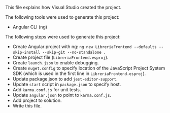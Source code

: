 This file explains how Visual Studio created the project.

The following tools were used to generate this project:
- Angular CLI (ng)

The following steps were used to generate this project:
- Create Angular project with ng: `ng new LibreriaFrontend --defaults --skip-install --skip-git --no-standalone `.
- Create project file (`LibreriaFrontend.esproj`).
- Create `launch.json` to enable debugging.
- Create `nuget.config` to specify location of the JavaScript Project System SDK (which is used in the first line in `LibreriaFrontend.esproj`).
- Update package.json to add `jest-editor-support`.
- Update `start` script in `package.json` to specify host.
- Add `karma.conf.js` for unit tests.
- Update `angular.json` to point to `karma.conf.js`.
- Add project to solution.
- Write this file.
